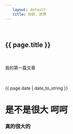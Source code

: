 ```yaml
---
　　layout: default
　　title: 你好，世界
---
```

　　<h2>{{ page.title }}</h2>
　　<p>我的第一篇文章</p>
　　<p>{{ page.date | date_to_string }}</p>
# 是不是很大 呵呵
### 真的很大的